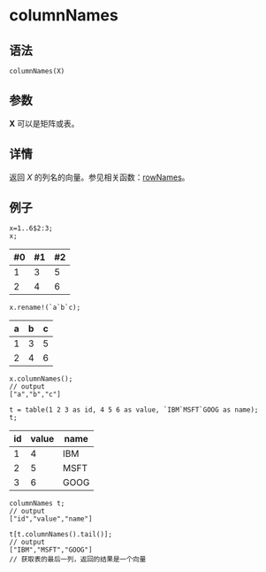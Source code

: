 # columnNames

## 语法

`columnNames(X)`

## 参数

**X** 可以是矩阵或表。

## 详情

返回 *X* 的列名的向量。参见相关函数：[rowNames](../r/rowNames.md)。

## 例子

```
x=1..6$2:3;
x;
```

| #0 | #1 | #2 |
| --- | --- | --- |
| 1 | 3 | 5 |
| 2 | 4 | 6 |

```
x.rename!(`a`b`c);
```

| a | b | c |
| --- | --- | --- |
| 1 | 3 | 5 |
| 2 | 4 | 6 |

```
x.columnNames();
// output
["a","b","c"]

t = table(1 2 3 as id, 4 5 6 as value, `IBM`MSFT`GOOG as name);
t;
```

| id | value | name |
| --- | --- | --- |
| 1 | 4 | IBM |
| 2 | 5 | MSFT |
| 3 | 6 | GOOG |

```
columnNames t;
// output
["id","value","name"]

t[t.columnNames().tail()];
// output
["IBM","MSFT","GOOG"]
// 获取表的最后一列，返回的结果是一个向量
```

